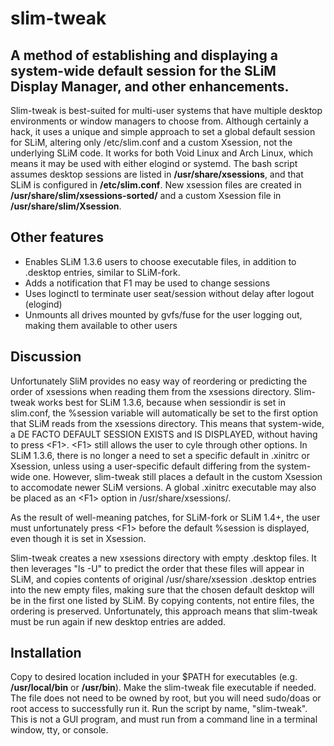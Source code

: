 # slim-tweak
## A method of establishing and displaying a system-wide default session for the SLiM Display Manager, and other enhancements.
Slim-tweak is best-suited for multi-user systems that have multiple desktop environments or window managers to choose from.  Although certainly a hack, it uses a unique and simple approach to set a global default session for SLiM, altering only /etc/slim.conf and a custom Xsession, not the underlying SLiM code. It works for both Void Linux and Arch Linux, which means it may be used with either elogind or systemd. The bash script assumes desktop sessions are listed in **/usr/share/xsessions**, and that SLiM is configured in **/etc/slim.conf**. New xsession files are created in **/usr/share/slim/xsessions-sorted/** and a custom Xsession file in **/usr/share/slim/Xsession**.

## Other features
- Enables SLiM 1.3.6 users to choose executable files, in addition to .desktop entries, similar to SLiM-fork.
- Adds a notification that F1 may be used to change sessions
- Uses loginctl to terminate user seat/session without delay after logout (elogind)
- Unmounts all drives mounted by gvfs/fuse for the user logging out, making them available to other users

## Discussion
Unfortunately SliM provides no easy way of reordering or predicting the order of xsessions when reading them from the xsessions directory. Slim-tweak works best for SLiM 1.3.6, because when sessiondir is set in slim.conf, the %session variable will automatically be set to the first option that SLiM reads from the xsessions directory. This means that system-wide, a DE FACTO DEFAULT SESSION EXISTS and IS DISPLAYED, without having to press \<F1\>. \<F1\> still allows the user to cyle through other options. In SLiM 1.3.6, there is no longer a need to set a specific default in .xinitrc or Xsession, unless using a user-specific default differing from the system-wide one. However, slim-tweak still places a default in the custom Xsession to accomodate newer SLiM versions. A global .xinitrc executable may also be placed as an \<F1\> option in /usr/share/xsessions/. 

As the result of well-meaning patches, for SLiM-fork or SLiM 1.4+, the user must unfortunately press \<F1\> before the default %session is displayed, even though it is set in Xsession. 

Slim-tweak creates a new xsessions directory with empty .desktop files. It then leverages "ls -U" to predict the order that these files will appear in SLiM, and copies contents of original /usr/share/xsession .desktop entries into the new empty files, making sure that the chosen default desktop will be in the first one listed by SLiM. By copying contents, not entire files, the ordering is preserved. Unfortunately, this approach means that slim-tweak must be run again if new desktop entries are added.

## Installation
Copy to desired location included in your $PATH for executables (e.g. **/usr/local/bin** or **/usr/bin**). Make the slim-tweak file executable if needed. The file does not need to be owned by root, but you will need sudo/doas or root access to successfully run it. Run the script by name, "slim-tweak". This is not a GUI program, and must run from a command line in a terminal window, tty, or console.
